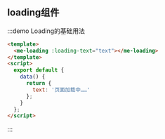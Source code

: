 ## loading组件

:::demo Loading的基础用法

```html
<template>
  <me-loading :loading-text="text"></me-loading>
</template>
<script>
  export default {
    data() {
      return {
        text: '页面加载中……'
      };
    }
  };
</script>
```

:::
